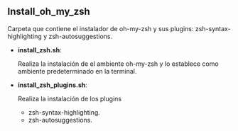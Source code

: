 ## Install_oh_my_zsh

Carpeta que contiene el instalador de oh-my-zsh y sus plugins: zsh-syntax-highlighting y zsh-autosuggestions.

- **install_zsh.sh**:

  Realiza la instalación de el ambiente oh-my-zsh y lo establece como ambiente predeterminado en la terminal.

- **install_zsh_plugins.sh**:

  Realiza la instalación de los plugins

  - zsh-syntax-highlighting.
  - zsh-autosuggestions.
